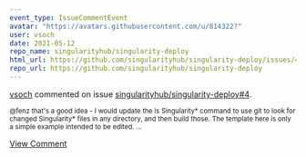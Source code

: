 ```yaml
---
event_type: IssueCommentEvent
avatar: "https://avatars.githubusercontent.com/u/814322?"
user: vsoch
date: 2021-05-12
repo_name: singularityhub/singularity-deploy
html_url: https://github.com/singularityhub/singularity-deploy/issues/4
repo_url: https://github.com/singularityhub/singularity-deploy
---
```


<a href='https://github.com/vsoch' target='_blank'>vsoch</a> commented on issue <a href='https://github.com/singularityhub/singularity-deploy/issues/4' target='_blank'>singularityhub/singularity-deploy#4</a>.

<small>@fenz that's a good idea - I would update the ls Singularity* command to use git to look for changed Singularity* files in any directory, and then build those. The template here is only a simple example intended to be edited....</small>

<a href='https://github.com/singularityhub/singularity-deploy/issues/4' target='_blank'>View Comment</a>